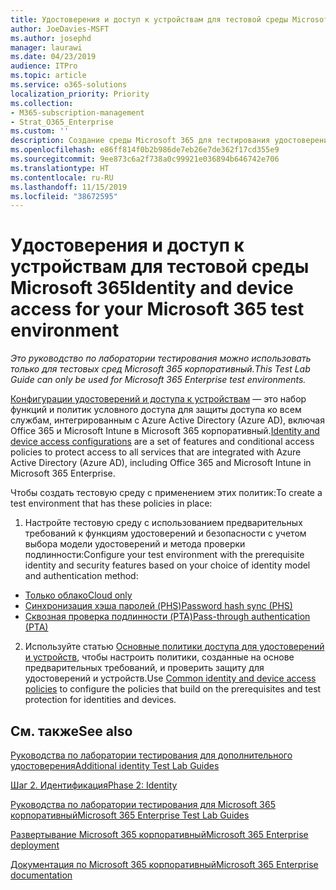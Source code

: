 ```yaml
---
title: Удостоверения и доступ к устройствам для тестовой среды Microsoft 365
author: JoeDavies-MSFT
ms.author: josephd
manager: laurawi
ms.date: 04/23/2019
audience: ITPro
ms.topic: article
ms.service: o365-solutions
localization_priority: Priority
ms.collection:
- M365-subscription-management
- Strat_O365_Enterprise
ms.custom: ''
description: Создание среды Microsoft 365 для тестирования удостоверений и доступа к устройствам.
ms.openlocfilehash: e86ff814f0b2b986de7eb26e7de362f17cd355e9
ms.sourcegitcommit: 9ee873c6a2f738a0c99921e036894b646742e706
ms.translationtype: HT
ms.contentlocale: ru-RU
ms.lasthandoff: 11/15/2019
ms.locfileid: "38672595"
---
```

# <a name="identity-and-device-access-for-your-microsoft-365-test-environment"></a><span data-ttu-id="41ad3-103">Удостоверения и доступ к устройствам для тестовой среды Microsoft 365</span><span class="sxs-lookup"><span data-stu-id="41ad3-103">Identity and device access for your Microsoft 365 test environment</span></span>

<span data-ttu-id="41ad3-104">*Это руководство по лаборатории тестирования можно использовать только для тестовых сред Microsoft 365 корпоративный.*</span><span class="sxs-lookup"><span data-stu-id="41ad3-104">*This Test Lab Guide can only be used for Microsoft 365 Enterprise test environments.*</span></span>

<span data-ttu-id="41ad3-105">[Конфигурации удостоверений и доступа к устройствам](microsoft-365-policies-configurations.md) — это набор функций и политик условного доступа для защиты доступа ко всем службам, интегрированным с Azure Active Directory (Azure AD), включая Office 365 и Microsoft Intune в Microsoft 365 корпоративный.</span><span class="sxs-lookup"><span data-stu-id="41ad3-105">[Identity and device access configurations](microsoft-365-policies-configurations.md) are a set of features and conditional access policies to protect access to all services that are integrated with Azure Active Directory (Azure AD), including Office 365 and Microsoft Intune in Microsoft 365 Enterprise.</span></span>

<span data-ttu-id="41ad3-106">Чтобы создать тестовую среду с применением этих политик:</span><span class="sxs-lookup"><span data-stu-id="41ad3-106">To create a test environment that has these policies in place:</span></span>

1. <span data-ttu-id="41ad3-107">Настройте тестовую среду с использованием предварительных требований к функциям удостоверений и безопасности с учетом выбора модели удостоверений и метода проверки подлинности:</span><span class="sxs-lookup"><span data-stu-id="41ad3-107">Configure your test environment with the prerequisite identity and security features based on your choice of identity model and authentication method:</span></span>

  - [<span data-ttu-id="41ad3-108">Только облако</span><span class="sxs-lookup"><span data-stu-id="41ad3-108">Cloud only</span></span>](cloud-only-prereqs-m365-test-environment.md)
  - [<span data-ttu-id="41ad3-109">Синхронизация хэша паролей (PHS)</span><span class="sxs-lookup"><span data-stu-id="41ad3-109">Password hash sync (PHS)</span></span>](phs-prereqs-m365-test-environment.md)
  - [<span data-ttu-id="41ad3-110">Сквозная проверка подлинности (PTA)</span><span class="sxs-lookup"><span data-stu-id="41ad3-110">Pass-through authentication (PTA)</span></span>](pta-prereqs-m365-test-environment.md)

2. <span data-ttu-id="41ad3-111">Используйте статью [Основные политики доступа для удостоверений и устройств](identity-access-policies.md), чтобы настроить политики, созданные на основе предварительных требований, и проверить защиту для удостоверений и устройств.</span><span class="sxs-lookup"><span data-stu-id="41ad3-111">Use [Common identity and device access policies](identity-access-policies.md) to configure the policies that build on the prerequisites and test protection for identities and devices.</span></span>

## <a name="see-also"></a><span data-ttu-id="41ad3-112">См. также</span><span class="sxs-lookup"><span data-stu-id="41ad3-112">See also</span></span>

[<span data-ttu-id="41ad3-113">Руководства по лаборатории тестирования для дополнительного удостоверения</span><span class="sxs-lookup"><span data-stu-id="41ad3-113">Additional identity Test Lab Guides</span></span>](m365-enterprise-test-lab-guides.md#identity)

[<span data-ttu-id="41ad3-114">Шаг 2. Идентификация</span><span class="sxs-lookup"><span data-stu-id="41ad3-114">Phase 2: Identity</span></span>](identity-infrastructure.md)

[<span data-ttu-id="41ad3-115">Руководства по лаборатории тестирования для Microsoft 365 корпоративный</span><span class="sxs-lookup"><span data-stu-id="41ad3-115">Microsoft 365 Enterprise Test Lab Guides</span></span>](m365-enterprise-test-lab-guides.md)

[<span data-ttu-id="41ad3-116">Развертывание Microsoft 365 корпоративный</span><span class="sxs-lookup"><span data-stu-id="41ad3-116">Microsoft 365 Enterprise deployment</span></span>](deploy-microsoft-365-enterprise.md)

[<span data-ttu-id="41ad3-117">Документация по Microsoft 365 корпоративный</span><span class="sxs-lookup"><span data-stu-id="41ad3-117">Microsoft 365 Enterprise documentation</span></span>](https://docs.microsoft.com/microsoft-365-enterprise/)

